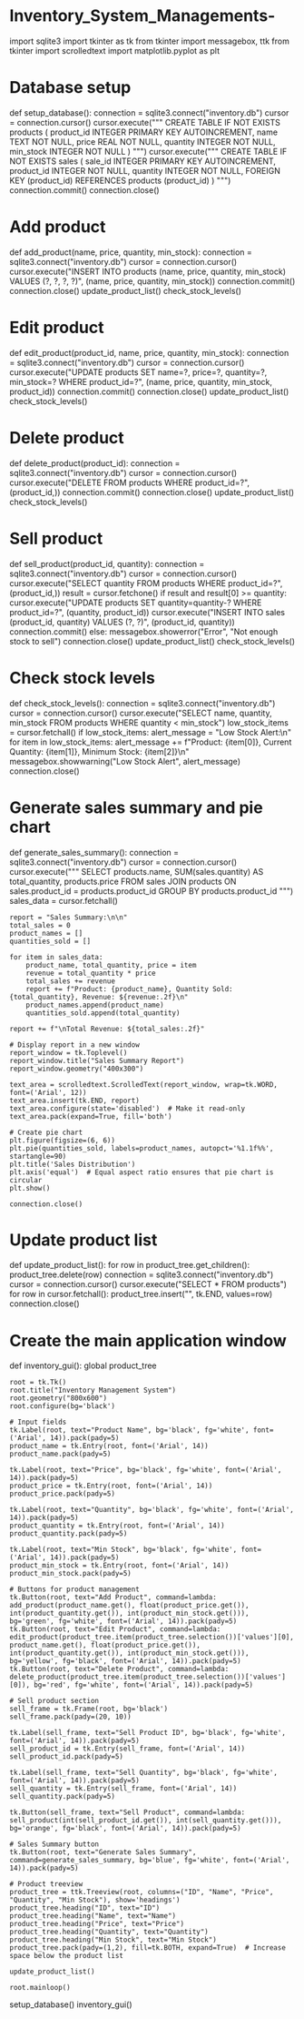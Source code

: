 # Inventory_System_Managements-
import sqlite3
import tkinter as tk
from tkinter import messagebox, ttk
from tkinter import scrolledtext
import matplotlib.pyplot as plt

# Database setup
def setup_database():
    connection = sqlite3.connect("inventory.db")
    cursor = connection.cursor()
    cursor.execute("""
    CREATE TABLE IF NOT EXISTS products (
        product_id INTEGER PRIMARY KEY AUTOINCREMENT,
        name TEXT NOT NULL,
        price REAL NOT NULL,
        quantity INTEGER NOT NULL,
        min_stock INTEGER NOT NULL
    )
    """)
    cursor.execute("""
    CREATE TABLE IF NOT EXISTS sales (
        sale_id INTEGER PRIMARY KEY AUTOINCREMENT,
        product_id INTEGER NOT NULL,
        quantity INTEGER NOT NULL,
        FOREIGN KEY (product_id) REFERENCES products (product_id)
    )
    """)
    connection.commit()
    connection.close()

# Add product
def add_product(name, price, quantity, min_stock):
    connection = sqlite3.connect("inventory.db")
    cursor = connection.cursor()
    cursor.execute("INSERT INTO products (name, price, quantity, min_stock) VALUES (?, ?, ?, ?)", (name, price, quantity, min_stock))
    connection.commit()
    connection.close()
    update_product_list()
    check_stock_levels()

# Edit product
def edit_product(product_id, name, price, quantity, min_stock):
    connection = sqlite3.connect("inventory.db")
    cursor = connection.cursor()
    cursor.execute("UPDATE products SET name=?, price=?, quantity=?, min_stock=? WHERE product_id=?", (name, price, quantity, min_stock, product_id))
    connection.commit()
    connection.close()
    update_product_list()
    check_stock_levels()

# Delete product
def delete_product(product_id):
    connection = sqlite3.connect("inventory.db")
    cursor = connection.cursor()
    cursor.execute("DELETE FROM products WHERE product_id=?", (product_id,))
    connection.commit()
    connection.close()
    update_product_list()
    check_stock_levels()

# Sell product
def sell_product(product_id, quantity):
    connection = sqlite3.connect("inventory.db")
    cursor = connection.cursor()
    cursor.execute("SELECT quantity FROM products WHERE product_id=?", (product_id,))
    result = cursor.fetchone()
    if result and result[0] >= quantity:
        cursor.execute("UPDATE products SET quantity=quantity-? WHERE product_id=?", (quantity, product_id))
        cursor.execute("INSERT INTO sales (product_id, quantity) VALUES (?, ?)", (product_id, quantity))
        connection.commit()
    else:
        messagebox.showerror("Error", "Not enough stock to sell")
    connection.close()
    update_product_list()
    check_stock_levels()

# Check stock levels
def check_stock_levels():
    connection = sqlite3.connect("inventory.db")
    cursor = connection.cursor()
    cursor.execute("SELECT name, quantity, min_stock FROM products WHERE quantity < min_stock")
    low_stock_items = cursor.fetchall()
    if low_stock_items:
        alert_message = "Low Stock Alert:\n"
        for item in low_stock_items:
            alert_message += f"Product: {item[0]}, Current Quantity: {item[1]}, Minimum Stock: {item[2]}\n"
        messagebox.showwarning("Low Stock Alert", alert_message)
    connection.close()

# Generate sales summary and pie chart
def generate_sales_summary():
    connection = sqlite3.connect("inventory.db")
    cursor = connection.cursor()
    cursor.execute("""
    SELECT products.name, SUM(sales.quantity) AS total_quantity, products.price
    FROM sales
    JOIN products ON sales.product_id = products.product_id
    GROUP BY products.product_id
    """)
    sales_data = cursor.fetchall()
    
    report = "Sales Summary:\n\n"
    total_sales = 0
    product_names = []
    quantities_sold = []
    
    for item in sales_data:
        product_name, total_quantity, price = item
        revenue = total_quantity * price
        total_sales += revenue
        report += f"Product: {product_name}, Quantity Sold: {total_quantity}, Revenue: ${revenue:.2f}\n"
        product_names.append(product_name)
        quantities_sold.append(total_quantity)
    
    report += f"\nTotal Revenue: ${total_sales:.2f}"
    
    # Display report in a new window
    report_window = tk.Toplevel()
    report_window.title("Sales Summary Report")
    report_window.geometry("400x300")
    
    text_area = scrolledtext.ScrolledText(report_window, wrap=tk.WORD, font=('Arial', 12))
    text_area.insert(tk.END, report)
    text_area.configure(state='disabled')  # Make it read-only
    text_area.pack(expand=True, fill='both')

    # Create pie chart
    plt.figure(figsize=(6, 6))
    plt.pie(quantities_sold, labels=product_names, autopct='%1.1f%%', startangle=90)
    plt.title('Sales Distribution')
    plt.axis('equal')  # Equal aspect ratio ensures that pie chart is circular
    plt.show()

    connection.close()

# Update product list
def update_product_list():
    for row in product_tree.get_children():
        product_tree.delete(row)
    connection = sqlite3.connect("inventory.db")
    cursor = connection.cursor()
    cursor.execute("SELECT * FROM products")
    for row in cursor.fetchall():
        product_tree.insert("", tk.END, values=row)
    connection.close()

# Create the main application window
def inventory_gui():
    global product_tree

    root = tk.Tk()
    root.title("Inventory Management System")
    root.geometry("800x600")
    root.configure(bg='black')

    # Input fields
    tk.Label(root, text="Product Name", bg='black', fg='white', font=('Arial', 14)).pack(pady=5)
    product_name = tk.Entry(root, font=('Arial', 14))
    product_name.pack(pady=5)

    tk.Label(root, text="Price", bg='black', fg='white', font=('Arial', 14)).pack(pady=5)
    product_price = tk.Entry(root, font=('Arial', 14))
    product_price.pack(pady=5)

    tk.Label(root, text="Quantity", bg='black', fg='white', font=('Arial', 14)).pack(pady=5)
    product_quantity = tk.Entry(root, font=('Arial', 14))
    product_quantity.pack(pady=5)

    tk.Label(root, text="Min Stock", bg='black', fg='white', font=('Arial', 14)).pack(pady=5)
    product_min_stock = tk.Entry(root, font=('Arial', 14))
    product_min_stock.pack(pady=5)

    # Buttons for product management
    tk.Button(root, text="Add Product", command=lambda: add_product(product_name.get(), float(product_price.get()), int(product_quantity.get()), int(product_min_stock.get())), bg='green', fg='white', font=('Arial', 14)).pack(pady=5)
    tk.Button(root, text="Edit Product", command=lambda: edit_product(product_tree.item(product_tree.selection())['values'][0], product_name.get(), float(product_price.get()), int(product_quantity.get()), int(product_min_stock.get())), bg='yellow', fg='black', font=('Arial', 14)).pack(pady=5)
    tk.Button(root, text="Delete Product", command=lambda: delete_product(product_tree.item(product_tree.selection())['values'][0]), bg='red', fg='white', font=('Arial', 14)).pack(pady=5)

    # Sell product section
    sell_frame = tk.Frame(root, bg='black')
    sell_frame.pack(pady=(20, 10))

    tk.Label(sell_frame, text="Sell Product ID", bg='black', fg='white', font=('Arial', 14)).pack(pady=5)
    sell_product_id = tk.Entry(sell_frame, font=('Arial', 14))
    sell_product_id.pack(pady=5)

    tk.Label(sell_frame, text="Sell Quantity", bg='black', fg='white', font=('Arial', 14)).pack(pady=5)
    sell_quantity = tk.Entry(sell_frame, font=('Arial', 14))
    sell_quantity.pack(pady=5)

    tk.Button(sell_frame, text="Sell Product", command=lambda: sell_product(int(sell_product_id.get()), int(sell_quantity.get())), bg='orange', fg='black', font=('Arial', 14)).pack(pady=5)

    # Sales Summary button
    tk.Button(root, text="Generate Sales Summary", command=generate_sales_summary, bg='blue', fg='white', font=('Arial', 14)).pack(pady=5)

    # Product treeview
    product_tree = ttk.Treeview(root, columns=("ID", "Name", "Price", "Quantity", "Min Stock"), show='headings')
    product_tree.heading("ID", text="ID")
    product_tree.heading("Name", text="Name")
    product_tree.heading("Price", text="Price")
    product_tree.heading("Quantity", text="Quantity")
    product_tree.heading("Min Stock", text="Min Stock")
    product_tree.pack(pady=(1,2), fill=tk.BOTH, expand=True)  # Increase space below the product list

    update_product_list()

    root.mainloop()

setup_database()
inventory_gui()
